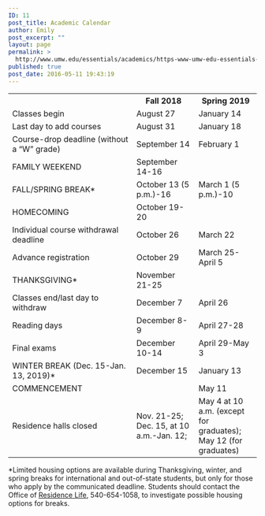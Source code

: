 ```yaml
---
ID: 11
post_title: Academic Calendar
author: Emily
post_excerpt: ""
layout: page
permalink: >
  http://www.umw.edu/essentials/academics/https-www-umw-edu-essentials-academics-academic-calendar/
published: true
post_date: 2016-05-11 19:43:19
---
```

<table>
<tbody>
<tr>
<th width="50%"></th>
<th width="25%">Fall 2018</th>
<th width="25%">Spring 2019</th>
</tr>
<tr>
<td>Classes begin</td>
<td>August 27</td>
<td>January 14</td>
</tr>
<tr>
<td>Last day to add courses</td>
<td>August 31</td>
<td>January 18</td>
</tr>
<tr>
<td>Course-drop deadline (without a “W” grade)</td>
<td>September 14</td>
<td>February 1</td>
</tr>
<tr>
<td>FAMILY WEEKEND</td>
<td>September 14-16</td>
<td></td>
</tr>
<tr>
<td>FALL/SPRING BREAK*</td>
<td>October 13 (5 p.m.)-16</td>
<td>March 1 (5 p.m.)-10</td>
</tr>
<tr>
<td>HOMECOMING</td>
<td>October 19-20</td>
<td></td>
</tr>
<tr>
<td>Individual course withdrawal deadline</td>
<td>October 26</td>
<td>March 22</td>
</tr>
<tr>
<td>Advance registration</td>
<td>October 29</td>
<td>March 25-April 5</td>
</tr>
<tr>
<td>THANKSGIVING*</td>
<td>November 21-25</td>
<td></td>
</tr>
<tr>
<td>Classes end/last day to withdraw</td>
<td>December 7</td>
<td>April 26</td>
</tr>
<tr>
<td>Reading days</td>
<td>December 8-9</td>
<td>April 27-28</td>
</tr>
<tr>
<td>Final exams</td>
<td>December 10-14</td>
<td>April 29-May 3</td>
</tr>
<tr>
<td>WINTER BREAK (Dec. 15-Jan. 13, 2019)*</td>
<td>December 15</td>
<td>January 13</td>
</tr>
<tr>
<td>COMMENCEMENT</td>
<td></td>
<td>May 11</td>
</tr>
<tr>
<td>Residence halls closed</td>
<td>Nov. 21-25; Dec. 15, at 10 a.m.-Jan. 12;</td>
<td>May 4 at 10 a.m. (except for graduates);
May 12 (for graduates)</td>
</tr>
</tbody>
</table>
*Limited housing options are available during Thanksgiving, winter, and spring breaks for international and out-of-state students, but only for those who apply by the communicated deadline. Students should contact the Office of <a href="http://www.umw.edu/residencelife/">Residence Life</a>, 540-654-1058, to investigate possible housing options for breaks.